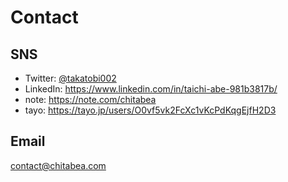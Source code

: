 # Contact

## SNS

- Twitter: [@takatobi002](https://twitter.com/takatobi002)
- LinkedIn: https://www.linkedin.com/in/taichi-abe-981b3817b/
- note: https://note.com/chitabea
- tayo: https://tayo.jp/users/O0vf5vk2FcXc1vKcPdKqgEjfH2D3

## Email
 contact@chitabea.com